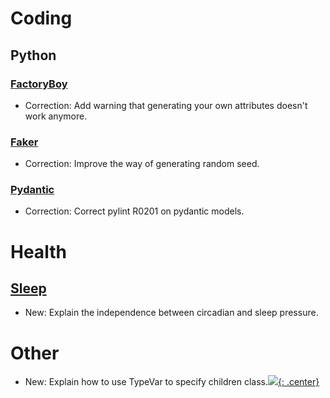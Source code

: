 # Coding

## Python

### [FactoryBoy](factoryboy.md)

* Correction: Add warning that generating your own attributes doesn't work anymore.

### [Faker](faker.md)

* Correction: Improve the way of generating random seed.

### [Pydantic](pydantic.md)

* Correction: Correct pylint R0201 on pydantic models.

# Health

## [Sleep](sleep.md)

* New: Explain the independence between circadian and sleep pressure.

# Other

* New: Explain how to use TypeVar to specify children class.[![](not-by-ai.svg){: .center}](https://notbyai.fyi)
